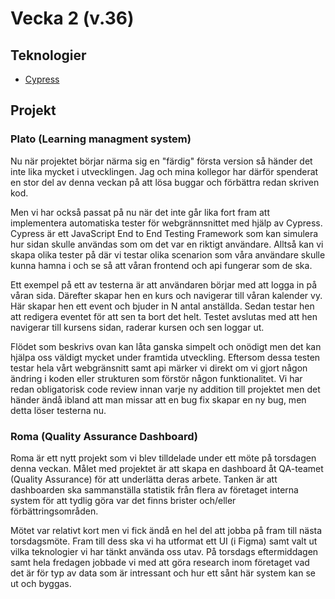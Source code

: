 # Vecka 2 (v.36)

## Teknologier
- [Cypress](https://www.cypress.io/)

## Projekt

### Plato (Learning managment system)

Nu när projektet börjar närma sig en "färdig" första version så händer det inte lika mycket i utvecklingen. Jag och mina kollegor har därför spenderat en 
stor del av denna veckan på att lösa buggar och förbättra redan skriven kod.

Men vi har också passat på nu när det inte går lika fort fram att implementera automatiska tester för webgrännsnittet med hjälp av Cypress. Cypress är ett
JavaScript End to End Testing Framework som kan simulera hur sidan skulle användas som om det var en riktigt användare. Alltså kan vi skapa olika tester på
där vi testar olika scenarion som våra användare skulle kunna hamna i och se så att våran frontend och api fungerar som de ska.

Ett exempel på ett av testerna är att användaren börjar med att logga in på våran sida. Därefter skapar hen en kurs och navigerar till våran kalender vy. Här
skapar hen ett event och bjuder in N antal anställda. Sedan testar hen att redigera eventet för att sen ta bort det helt. Testet avslutas med att hen 
navigerar till kursens sidan, raderar kursen och sen loggar ut.

Flödet som beskrivs ovan kan låta ganska simpelt och onödigt men det kan hjälpa oss väldigt mycket under framtida utveckling. Eftersom dessa testen testar 
hela vårt webgränsnitt samt api märker vi direkt om vi gjort någon ändring i koden eller strukturen som förstör någon funktionalitet. Vi har redan 
obligatorisk code review innan varje ny addition till projektet men det händer ändå ibland att man missar att en bug fix skapar en ny bug, men detta löser 
testerna nu.

### Roma (Quality Assurance Dashboard)

Roma är ett nytt projekt som vi blev tilldelade under ett möte på torsdagen denna veckan. Målet med projektet är att skapa en dashboard åt QA-teamet (Quality
Assurance) för att underlätta deras arbete. Tanken är att dashboarden ska sammanställa statistik från flera av företaget interna system för att tydlig göra
var det finns brister och/eller förbättringsområden.

Mötet var relativt kort men vi fick ändå en hel del att jobba på fram till nästa torsdagsmöte. Fram till dess ska vi ha utformat ett UI (i Figma) samt valt
ut vilka teknologier vi har tänkt använda oss utav. På torsdags eftermiddagen samt hela fredagen jobbade vi med att göra research inom företaget vad det är
för typ av data som är intressant och hur ett sånt här system kan se ut och byggas.
